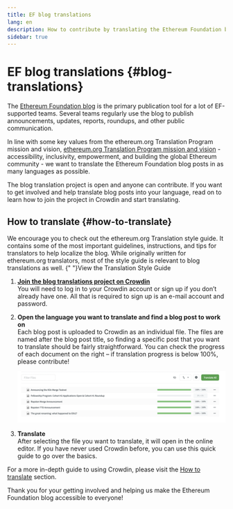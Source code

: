 ```yaml
---
title: EF blog translations
lang: en
description: How to contribute by translating the Ethereum Foundation blog
sidebar: true
---
```


# EF blog translations {#blog-translations}

The [Ethereum Foundation blog](https://blog.ethereum.org/) is the primary publication tool for a lot of EF-supported teams. Several teams regularly use the blog to publish announcements, updates, reports, roundups, and other public communication.

In line with some key values from the ethereum.org Translation Program mission and vision, [ethereum.org Translation Program mission and vision](/contributing/translation-program/mission-and-vision) - accessibility, inclusivity, empowerment, and building the global Ethereum community - we want to translate the Ethereum Foundation blog posts in as many languages as possible.

The blog translation project is open and anyone can contribute.
If you want to get involved and help translate blog posts into your language, read on to learn how to join the project in Crowdin and start translating.

## How to translate {#how-to-translate}

<InfoBanner shouldCenter emoji=":light_bulb:">
  We encourage you to check out the ethereum.org Translation style guide. It contains some of the most important guidelines, instructions, and tips for translators to help localize the blog. While originally written for ethereum.org translators, most of the style guide is relevant to blog translations as well.
  {" "}<Link to="/contributing/translation-program/translators-guide/">View the Translation Style Guide</Link>
</InfoBanner>

1. **[Join the blog translations project on Crowdin](https://crowdin.com/project/ethereum-foundation-blog)**  
   You will need to log in to your Crowdin account or sign up if you don’t already have one. All that is required to sign up is an e-mail account and password.

2. **Open the language you want to translate and find a blog post to work on**  
   Each blog post is uploaded to Crowdin as an individual file. The files are named after the blog post title, so finding a specific post that you want to translate should be fairly straightforward. You can check the progress of each document on the right – if translation progress is below 100%, please contribute!

   ![Translated and untranslated files in Crowdin](./blog-posts.png)

3. **Translate**  
   After selecting the file you want to translate, it will open in the online editor. If you have never used Crowdin before, you can use this quick guide to go over the basics.

For a more in-depth guide to using Crowdin, please visit the [How to translate](/contributing/translation-program/how-to-translate) section.

Thank you for your getting involved and helping us make the Ethereum Foundation blog accessible to everyone!